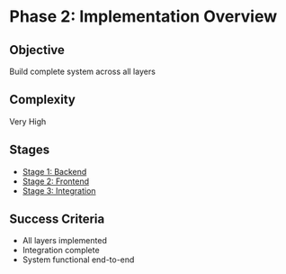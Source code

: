 # Phase 2: Implementation Overview

## Objective
Build complete system across all layers

## Complexity
Very High

## Stages

- [Stage 1: Backend](stage_1_backend.md)
- [Stage 2: Frontend](stage_2_frontend.md)
- [Stage 3: Integration](stage_3_integration.md)

## Success Criteria

- All layers implemented
- Integration complete
- System functional end-to-end
